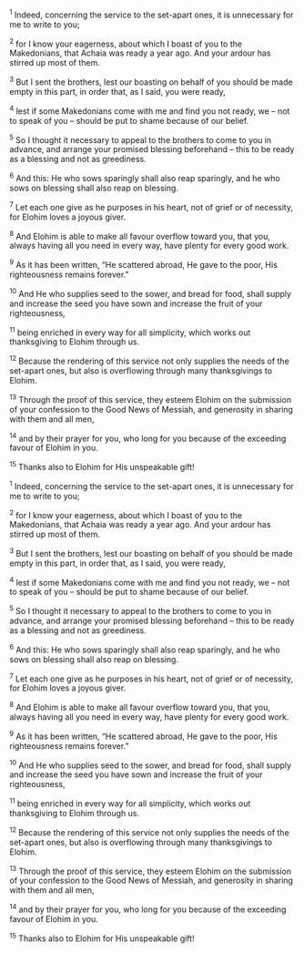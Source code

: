 <sup>1</sup> Indeed, concerning the service to the set-apart ones, it is unnecessary for me to write to you;

<sup>2</sup> for I know your eagerness, about which I boast of you to the Makedonians, that Achaia was ready a year ago. And your ardour has stirred up most of them.

<sup>3</sup> But I sent the brothers, lest our boasting on behalf of you should be made empty in this part, in order that, as I said, you were ready,

<sup>4</sup> lest if some Makedonians come with me and find you not ready, we – not to speak of you – should be put to shame because of our belief.

<sup>5</sup> So I thought it necessary to appeal to the brothers to come to you in advance, and arrange your promised blessing beforehand – this to be ready as a blessing and not as greediness.

<sup>6</sup> And this: He who sows sparingly shall also reap sparingly, and he who sows on blessing shall also reap on blessing.

<sup>7</sup> Let each one give as he purposes in his heart, not of grief or of necessity, for Elohim loves a joyous giver.

<sup>8</sup> And Elohim is able to make all favour overflow toward you, that you, always having all you need in every way, have plenty for every good work.

<sup>9</sup> As it has been written, “He scattered abroad, He gave to the poor, His righteousness remains forever.”

<sup>10</sup> And He who supplies seed to the sower, and bread for food, shall supply and increase the seed you have sown and increase the fruit of your righteousness,

<sup>11</sup> being enriched in every way for all simplicity, which works out thanksgiving to Elohim through us.

<sup>12</sup> Because the rendering of this service not only supplies the needs of the set-apart ones, but also is overflowing through many thanksgivings to Elohim.

<sup>13</sup> Through the proof of this service, they esteem Elohim on the submission of your confession to the Good News of Messiah, and generosity in sharing with them and all men,

<sup>14</sup> and by their prayer for you, who long for you because of the exceeding favour of Elohim in you.

<sup>15</sup> Thanks also to Elohim for His unspeakable gift!

<sup>1</sup> Indeed, concerning the service to the set-apart ones, it is unnecessary for me to write to you;

<sup>2</sup> for I know your eagerness, about which I boast of you to the Makedonians, that Achaia was ready a year ago. And your ardour has stirred up most of them.

<sup>3</sup> But I sent the brothers, lest our boasting on behalf of you should be made empty in this part, in order that, as I said, you were ready,

<sup>4</sup> lest if some Makedonians come with me and find you not ready, we – not to speak of you – should be put to shame because of our belief.

<sup>5</sup> So I thought it necessary to appeal to the brothers to come to you in advance, and arrange your promised blessing beforehand – this to be ready as a blessing and not as greediness.

<sup>6</sup> And this: He who sows sparingly shall also reap sparingly, and he who sows on blessing shall also reap on blessing.

<sup>7</sup> Let each one give as he purposes in his heart, not of grief or of necessity, for Elohim loves a joyous giver.

<sup>8</sup> And Elohim is able to make all favour overflow toward you, that you, always having all you need in every way, have plenty for every good work.

<sup>9</sup> As it has been written, “He scattered abroad, He gave to the poor, His righteousness remains forever.”

<sup>10</sup> And He who supplies seed to the sower, and bread for food, shall supply and increase the seed you have sown and increase the fruit of your righteousness,

<sup>11</sup> being enriched in every way for all simplicity, which works out thanksgiving to Elohim through us.

<sup>12</sup> Because the rendering of this service not only supplies the needs of the set-apart ones, but also is overflowing through many thanksgivings to Elohim.

<sup>13</sup> Through the proof of this service, they esteem Elohim on the submission of your confession to the Good News of Messiah, and generosity in sharing with them and all men,

<sup>14</sup> and by their prayer for you, who long for you because of the exceeding favour of Elohim in you.

<sup>15</sup> Thanks also to Elohim for His unspeakable gift!

